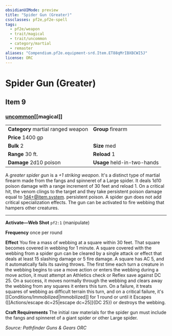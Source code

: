 ```yaml
---
obsidianUIMode: preview
title: "Spider Gun (Greater)"
cssclasses: pf2e,pf2e-spell
tags:
  - pf2e/weapon
  - trait/magical
  - trait/uncommon
  - category/martial
  - remaster
aliases: "Compendium.pf2e.equipment-srd.Item.ET88qMrIBXBCWI5J"
license: ORC
---
```

# Spider Gun (Greater)
## Item 9
### [uncommon](uncommon "Uncommon Rarity Trait")[[magical]]

|  |  |
| -- | -- |
| **Category** martial ranged weapon | **Group** firearm |
| **Price** 1400 gp |  |
| **Bulk** 2 | **Size** med |
|**Range** 30 ft.| **Reload** 1|
| **Damage** 2d10 poison  | **Usage** held-in-two-hands |



A _greater spider gun_ is a _+1 striking weapon_. It's a distinct type of martial firearm made from the fangs and spinneret of a Large spider. It deals 1d10 poison damage with a range increment of 30 feet and reload 1. On a critical hit, the venom clings to the target and they take persistent poison damage equal to 1d4+@item.system. persistent poison. A spider gun does not add critical specialization effects. The gun can be activated to fire webbing that hampers other creatures.

* * *

**Activate—Web Shot** `pf2:1` (manipulate)

**Frequency** once per round

**Effect** You fire a mass of webbing at a square within 30 feet. That square becomes covered in webbing for 1 minute. A square covered with the webbing from a spider gun can be cleared by a single attack or effect that deals at least 15 slashing damage or 5 fire damage. A square has AC 5, and it automatically fails its saving throws. The first time each turn a creature in the webbing begins to use a move action or enters the webbing during a move action, it must attempt an Athletics check or Reflex save against DC 25. On a success, it moves normally through the webbing and clears away the webbing from any squares it enters this turn. On a failure, it treats squares of webbing as difficult terrain this turn, and on a critical failure, it's [[Conditions/Immobilized|Immobilized]] for 1 round or until it Escapes ([[Actions/escape dc=25|escape dc=25]]{DC 25}) or destroys the webbing.

**Craft Requirements** The initial raw materials for the spider gun must include the fangs and spinneret of a giant spider or other Large spider.

*Source: Pathfinder Guns & Gears*
*ORC*